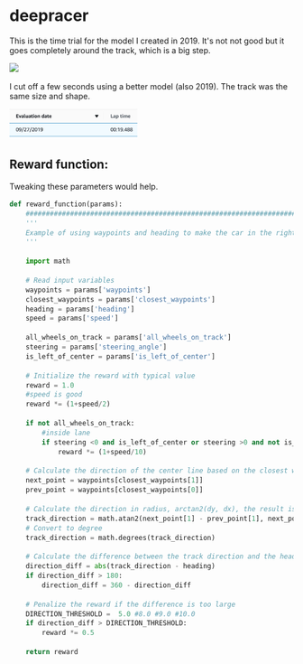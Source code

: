 # deepracer
This is the time trial for the model I created in 2019. It's not not good but it goes completely around the track, which is a big step. 

<img src="/deep-racer-time-trial.gif"/>

I cut off a few seconds using a better model (also 2019). The track was the same size and shape.

<img src="/better-lap-time.png" width="45%"/>

## Reward function:
Tweaking these parameters would help. 
``` python
def reward_function(params):
    ###############################################################################
    '''
    Example of using waypoints and heading to make the car in the right direction
    '''

    import math

    # Read input variables
    waypoints = params['waypoints']
    closest_waypoints = params['closest_waypoints']
    heading = params['heading']
    speed = params['speed']
	
    all_wheels_on_track = params['all_wheels_on_track']
    steering = params['steering_angle']
    is_left_of_center = params['is_left_of_center']
	
	# Initialize the reward with typical value 
    reward = 1.0
    #speed is good
    reward *= (1+speed/2)

    if not all_wheels_on_track: 
		#inside lane
    	if steering <0 and is_left_of_center or steering >0 and not is_left_of_center :
	    	reward *= (1+speed/10)

    # Calculate the direction of the center line based on the closest waypoints
    next_point = waypoints[closest_waypoints[1]]
    prev_point = waypoints[closest_waypoints[0]]

    # Calculate the direction in radius, arctan2(dy, dx), the result is (-pi, pi) in radians
    track_direction = math.atan2(next_point[1] - prev_point[1], next_point[0] - prev_point[0]) 
    # Convert to degree
    track_direction = math.degrees(track_direction)

    # Calculate the difference between the track direction and the heading direction of the car
    direction_diff = abs(track_direction - heading)
    if direction_diff > 180:
        direction_diff = 360 - direction_diff

    # Penalize the reward if the difference is too large
    DIRECTION_THRESHOLD =  5.0 #8.0 #9.0 #10.0
    if direction_diff > DIRECTION_THRESHOLD:
        reward *= 0.5

    return reward
```
